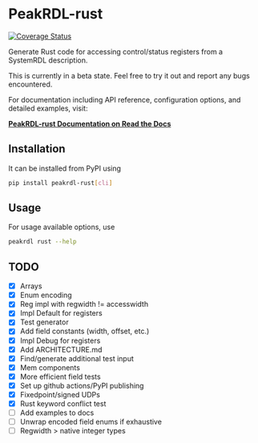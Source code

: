 # PeakRDL-rust

[![Coverage Status](https://coveralls.io/repos/github/darsor/PeakRDL-rust/badge.svg?branch=main)](https://coveralls.io/github/darsor/PeakRDL-rust?branch=main)

Generate Rust code for accessing control/status registers from a SystemRDL description.

This is currently in a beta state. Feel free to try it out and report any bugs encountered.

For documentation including API reference, configuration options, and detailed examples, visit:

**[PeakRDL-rust Documentation on Read the Docs](https://peakrdl-rust.readthedocs.io/)**

## Installation

It can be installed from PyPI using

```bash
pip install peakrdl-rust[cli]
```

## Usage

For usage available options, use

```bash
peakrdl rust --help
```

## TODO

- [x] Arrays
- [x] Enum encoding
- [x] Reg impl with regwidth != accesswidth
- [x] Impl Default for registers
- [x] Test generator
- [x] Add field constants (width, offset, etc.)
- [x] Impl Debug for registers
- [x] Add ARCHITECTURE.md
- [x] Find/generate additional test input
- [x] Mem components
- [x] More efficient field tests
- [x] Set up github actions/PyPI publishing
- [x] Fixedpoint/signed UDPs
- [x] Rust keyword conflict test
- [ ] Add examples to docs
- [ ] Unwrap encoded field enums if exhaustive
- [ ] Regwidth > native integer types
